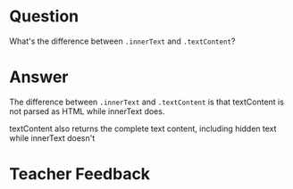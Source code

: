 # Question
What's the difference between `.innerText` and `.textContent`?

# Answer

The difference between `.innerText` and `.textContent` is that textContent is not parsed as HTML while innerText does.

textContent also returns the complete text content, including hidden text while innerText doesn't

# Teacher Feedback